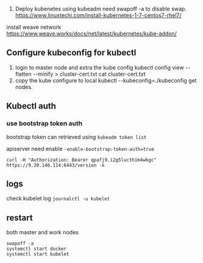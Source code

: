 1. Deploy kubenetes using kubeadm
  need swapoff -a to disable swap. 
  https://www.linuxtechi.com/install-kubernetes-1-7-centos7-rhel7/
  
  install weave network https://www.weave.works/docs/net/latest/kubernetes/kube-addon/


## Configure kubeconfig for kubectl 
  1. login to master node and extra the kube config 
  kubectl config view --flatten --minify > cluster-cert.txt
cat cluster-cert.txt
  2. copy the kube configure to local
   kubectl --kubeconfig=./kubeconfig get nodes.


## Kubectl auth

### use bootstrap token auth

bootstrap token can retrieved using `kubeadm token list`

apiserver need enable `-enable-bootstrap-token-auth=true`
```
curl -H "Authorization: Bearer qpafj9.i2g5lucthim4wkgc" https://9.30.146.114:6443/version -k
```


## logs

check kubelet log
`journalctl -u kubelet`


## restart

both master and work nodes
```
swapoff -a
systemctl start docker
systemctl start kubelet
```
